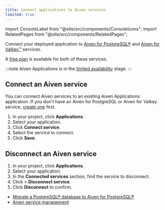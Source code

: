 ```yaml
---
title: Connect applications to Aiven services
limited: true
---
```


import ConsoleLabel from "@site/src/components/ConsoleIcons";
import RelatedPages from "@site/src/components/RelatedPages";

Connect your deployed application to [Aiven for PostgreSQL®](/docs/products/postgresql) and [Aiven for Valkey™](/docs/products/valkey) services.

A [free plan](/docs/platform/concepts/free-plan) is available for both of these services.

:::note
Aiven Applications is in the
[limited availability](/docs/platform/concepts/beta_services#limited-availability-) stage.
:::

## Connect an Aiven service

You can connect Aiven services to an existing Aiven Applications application.
If you don't have an Aiven for PostgreSQL or Aiven for Valkey service,
[create one](/docs/platform/howto/create_new_service) first.

1. In your project, click **Applications**.
1. Select your application.
1. Click **Connect service**.
1. Select the  service to connect.
1. Click **Save**.

## Disconnect an Aiven service

1. In your project, click **Applications**.
1. Select your application.
1. In the **Connected services** section, find the service to disconnect.
1. Click <ConsoleLabel name="Actions"/> > **Disconnect service**.
1. Click **Disconnect** to confirm.

<RelatedPages/>

- [Migrate a PostgreSQL® database to Aiven for PostgreSQL®](/docs/products/postgresql/howto/migrate-db-to-aiven-via-console)
- [Aiven service management](/docs/platform/howto/list-service)
